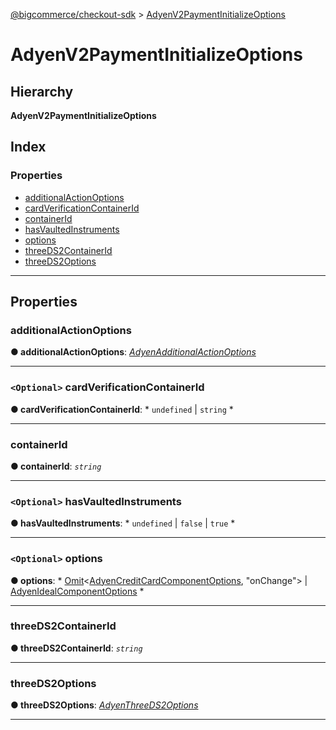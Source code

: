 [@bigcommerce/checkout-sdk](../README.md) > [AdyenV2PaymentInitializeOptions](../interfaces/adyenv2paymentinitializeoptions.md)

# AdyenV2PaymentInitializeOptions

## Hierarchy

**AdyenV2PaymentInitializeOptions**

## Index

### Properties

* [additionalActionOptions](adyenv2paymentinitializeoptions.md#additionalactionoptions)
* [cardVerificationContainerId](adyenv2paymentinitializeoptions.md#cardverificationcontainerid)
* [containerId](adyenv2paymentinitializeoptions.md#containerid)
* [hasVaultedInstruments](adyenv2paymentinitializeoptions.md#hasvaultedinstruments)
* [options](adyenv2paymentinitializeoptions.md#options)
* [threeDS2ContainerId](adyenv2paymentinitializeoptions.md#threeds2containerid)
* [threeDS2Options](adyenv2paymentinitializeoptions.md#threeds2options)

---

## Properties

<a id="additionalactionoptions"></a>

###  additionalActionOptions

**● additionalActionOptions**: *[AdyenAdditionalActionOptions](adyenadditionalactionoptions.md)*

___
<a id="cardverificationcontainerid"></a>

### `<Optional>` cardVerificationContainerId

**● cardVerificationContainerId**: * `undefined` &#124; `string`
*

___
<a id="containerid"></a>

###  containerId

**● containerId**: *`string`*

___
<a id="hasvaultedinstruments"></a>

### `<Optional>` hasVaultedInstruments

**● hasVaultedInstruments**: * `undefined` &#124; `false` &#124; `true`
*

___
<a id="options"></a>

### `<Optional>` options

**● options**: * [Omit](../#omit)<[AdyenCreditCardComponentOptions](adyencreditcardcomponentoptions.md), "onChange"> &#124; [AdyenIdealComponentOptions](adyenidealcomponentoptions.md)
*

___
<a id="threeds2containerid"></a>

###  threeDS2ContainerId

**● threeDS2ContainerId**: *`string`*

___
<a id="threeds2options"></a>

###  threeDS2Options

**● threeDS2Options**: *[AdyenThreeDS2Options](adyenthreeds2options.md)*

___

